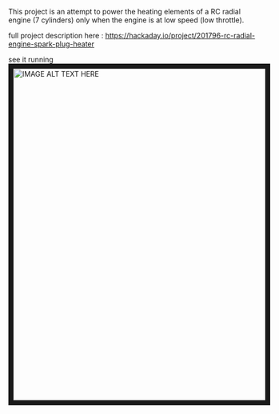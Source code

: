 This project is an attempt to power the heating elements of a RC radial engine (7 cylinders) only when the engine is at low speed (low throttle).

full project description here : https://hackaday.io/project/201796-rc-radial-engine-spark-plug-heater

see it running
<a href="http://www.youtube.com/watch?feature=player_embedded&v=huFUT5HrUp8
" target="_blank"><img src="http://img.youtube.com/vi/huFUT5HrUp8/0.jpg" 
alt="IMAGE ALT TEXT HERE" width="1180" height="664" border="10" /></a>
